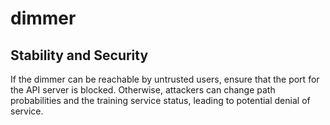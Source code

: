 # dimmer

## Stability and Security

If the dimmer can be reachable by untrusted users, ensure that the port for
the API server is blocked. Otherwise, attackers can change path probabilities
and the training service status, leading to potential denial of service.
